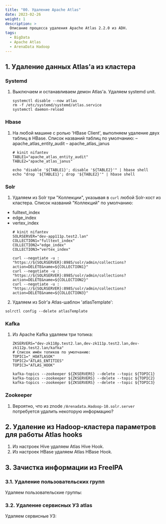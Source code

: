 ```yaml
---
title: "00. Удаление Apache Atlas"
date: 2023-02-26
weight: 1
description: >
  Описание процесса удаления Apache Atlas 2.2.0 из ADH.
tags:
  - BigData
  - Apache Atlas
  - ArenaData Hadoop
---
```


## 1. Удаление данных Atlas'а из кластера
### Systemd
1. Выключаем и останавливаем демон Atlas'а. Удаляем systemd unit.
    ```
    systemctl disable --now atlas
    rm -f /etc/systemd/systemd/atlas.service
    systemctl daemon-reload
    ```

### Hbase
1. На любой машине с ролью 'HBase Client', выполняем удаление двух таблиц в HBase.
Список названий таблиц по умолчанию:
– apache_atlas_entity_audit
– apache_atlas_janus
    ```
    # kinit nifantev
    TABLE1="apache_atlas_entity_audit"
    TABLE2="apache_atlas_janus"
    
    echo "disable '${TABLE1}'; disable '${TABLE2}'" | hbase shell
    echo "drop '${TABLE1}'; drop '${TABLE2}'" | hbase shell
    ```

### Solr
1. Удаляем из Solr три "Коллекции", указывая в `curl` любой Solr-хост из кластера.
Список названий "Коллекций" по умолчанию:
- fulltext_index
- edge_index
- vertex_index
    ```
    # kinit nifantev
    SOLRSERVER="dev-app111p.test2.lan"
    COLLECTION1="fulltext_index"
    COLLECTION2="edge_index"
    COLLECTION3="vertex_index"
    
    curl --negotiate -u : "https://${SOLRSERVER}:8985/solr/admin/collections?action=DELETE&name=${COLLECTION1}"
    curl --negotiate -u : "https://${SOLRSERVER}:8985/solr/admin/collections?action=DELETE&name=${COLLECTION2}"
    curl --negotiate -u : "https://${SOLRSERVER}:8985/solr/admin/collections?action=DELETE&name=${COLLECTION3}"
    ```

2. Удаляем из Solr'а Atlas-шаблон 'atlasTemplate':
```
solrctl config --delete atlasTemplate
```

### Kafka
1. Из Apache Kafka удаляем три топика:
    ```
    ZKSERVERS="dev-zk110p.test2.lan,dev-zk111p.test2.lan,dev-zk112p.test2.lan/kafka"
    # Список имён топиков по умолчанию:
    TOPIC1="_HOATLASOK"
    TOPIC2="ATLAS_ENTITIES"
    TOPIC3="ATLAS_HOOK"
      
    kafka-topics --zookeeper ${ZKSERVERS} --delete --topic ${TOPIC1}
    kafka-topics --zookeeper ${ZKSERVERS} --delete --topic ${TOPIC2}
    kafka-topics --zookeeper ${ZKSERVERS} --delete --topic ${TOPIC3}
    ```

### Zookeeper
1. Вероятно, что из znode `/Arenadata.Hadoop-10.solr.server` потребуется удалить некоторую информацию?

## 2. Удаление из Hadoop-кластера параметров для работы Atlas hooks
1. Из настроек Hive удаляем Atlas Hive Hook.
2. Из настроек HBase удаляем Atlas HBase Hook.

## 3. Зачистка информации из FreeIPA
### 3.1. Удаление пользовательских групп
Удаляем пользовательские группы:

### 3.2. Удаление сервисных УЗ atlas
Удаляем сервисные УЗ:

 